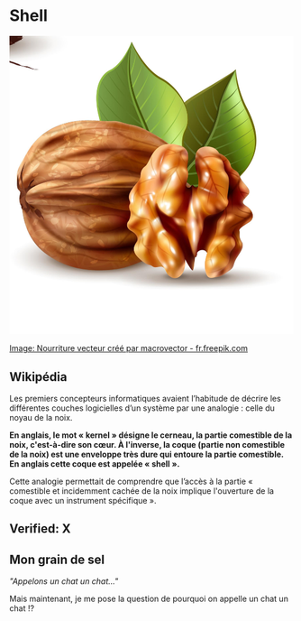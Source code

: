 # Shell

![noix.jpg](/img/noix.jpg)

<a href="https://fr.freepik.com/photos-vecteurs-libre/nourriture">Image: Nourriture vecteur créé par macrovector - fr.freepik.com</a>

## Wikipédia

Les premiers concepteurs informatiques avaient l’habitude de décrire les différentes couches logicielles d’un système par une analogie : celle du noyau de la noix.

**En anglais, le mot « kernel » désigne le cerneau, la partie comestible de la noix, c'est-à-dire son cœur. À l'inverse, la coque (partie non comestible de la noix) est une enveloppe très dure qui entoure la partie comestible. En anglais cette coque est appelée « shell ».**

Cette analogie permettait de comprendre que l’accès à la partie « comestible et incidemment cachée de la noix implique l'ouverture de la coque avec un instrument spécifique ». 

## Verified: X

## Mon grain de sel

*"Appelons un chat un chat..."*

Mais maintenant, je me pose la question de pourquoi on appelle un chat un chat !?


